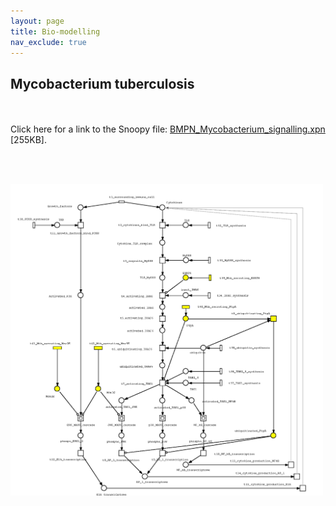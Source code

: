 ```yaml
---
layout: page
title: Bio-modelling
nav_exclude: true
---
```



<h2> Mycobacterium tuberculosis</h2>
<br/><br/>
Click here for a link to the Snoopy file: <a href="assets/docs/BMPN_Mycobacterium_signalling.xpn">BMPN_Mycobacterium_signalling.xpn</a> [255KB].

<br/><br/>


<img src="assets/img/Mycobacterium_signalling.png" width="500"/>